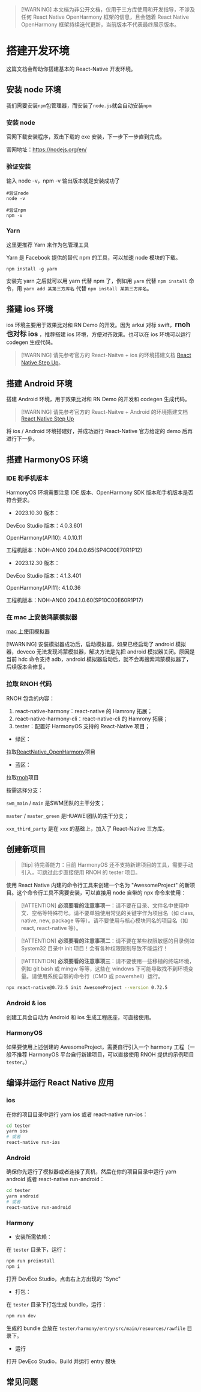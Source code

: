 > [!WARNING] 本文档为非公开文档，仅用于三方库使用和开发指导，不涉及任何 React Native OpenHarmony 框架的信息，且会随着 React Native OpenHarmony 框架持续迭代更新，当前版本不代表最终展示版本。

# 搭建开发环境

这篇文档会帮助你搭建基本的 React-Native 开发环境。

## 安装 node 环境

我们需要安装`npm`包管理器，而安装了`node.js`就会自动安装`npm`

### 安装 node

官网下载安装程序，双击下载的 exe 安装，下一步下一步直到完成。

官网地址：<https://nodejs.org/en/>

### 验证安装

输入 node -v，npm -v 输出版本就是安装成功了

```
#验证node
node -v

#验证npm
npm -v
```

### Yarn

这里更推荐 Yarn 来作为包管理工具

Yarn 是 Facebook 提供的替代 npm 的工具，可以加速 node 模块的下载。

```
npm install -g yarn
```

安装完 yarn 之后就可以用 yarn 代替 npm 了，例如用 `yarn` 代替 `npm install` 命令，用 `yarn add 某第三方库名` 代替 `npm install 某第三方库名`。

## 搭建 ios 环境

ios 环境主要用于效果比对和 RN Demo 的开发。因为 arkui 对标 swift，<font size="4">**rnoh 也对标 ios**</font>
，推荐搭建 ios 环境，方便对齐效果。也可以在 ios 环境可以运行 codegen 生成代码。

> [!WARNING] 请先参考官方的 React-Naitve + ios 的环境搭建文档 [React Native Step Up](https://www.reactnative.cn/docs/environment-setup)。

## 搭建 Android 环境

搭建 Android 环境，用于效果比对和 RN Demo 的开发和 codegen 生成代码。

> [!WARNING] 请先参考官方的 React-Naitve + Android 的环境搭建文档 [React Native Step Up](https://www.reactnative.cn/docs/environment-setup)

将 ios / Android 环境搭建好，并成功运行 React-Native 官方给定的 demo 后再进行下一步。

## 搭建 HarmonyOS 环境

### IDE 和手机版本

HarmonyOS 环境需要注意 IDE 版本、OpenHarmony SDK 版本和手机版本是否符合要求。

- 2023.10.30 版本：

DevEco Studio 版本：4.0.3.601

OpenHarmony(API10): 4.0.10.11

工程机版本：NOH-AN00 204.0.0.65(SP4C00E70R1P12)

- 2023.12.30 版本：

DevEco Studio 版本：4.1.3.401

OpenHarmony(API11): 4.1.0.36

工程机版本：NOH-AN00 204.1.0.60(SP10C00E60R1P17)

### 在 mac 上安装鸿蒙模拟器

[mac 上使用模拟器](https://harmonyosdevelopertest.devccsrnd.hwcloudtest.cn:3087/cn/docs/doc-guides-V4/run_simulator-0000001582636200-V4)

[!WARNING] 安装模拟器成功后，启动模拟器，如果已经启动了 android 模拟器，deveco 无法发现鸿蒙模拟器，解决方法是先把 android 模拟器关闭。原因是当前 hdc 命令支持 adb，android 模拟器启动后，就不会再搜索鸿蒙模拟器了，后续版本会修复。

### 拉取 RNOH 代码

RNOH 包含的内容：

1. react-native-harmony：react-native 的 Hamrony 拓展；
2. react-native-harmony-cli：react-native-cli 的 Hamrony 拓展；
3. tester：配置好 HarmonyOS 支持的 React-Native 项目；

- 绿区：

拉取[ReactNative_OpenHarmony](https://codehub-g.huawei.com/ReactNativeOpenHarmony/rnoh/home)项目

- 蓝区：

拉取[rnoh](https://github.com/react-native-openharmony/rnoh)项目

按需选择分支：

`swm_main` / `main` 是SWM团队的主干分支；

`master` / `master_green` 是HUAWEI团队的主干分支；

`xxx_third_party` 是在 `xxx` 的基础上，加入了 React-Native 三方库。

## 创建新项目

> [!tip] 待完善能力：目前 HarmonyOS 还不支持新建项目的工具，需要手动引入，可跳过此步直接使用 RNOH 的 tester 项目。

使用 React Native 内建的命令行工具来创建一个名为 "AwesomeProject" 的新项目。这个命令行工具不需要安装，可以直接用 node 自带的 npx 命令来使用：

> [!ATTENTION] **必须要看的注意事项一**：请不要在目录、文件名中使用中文、空格等特殊符号。请不要单独使用常见的关键字作为项目名（如 class, native, new, package 等等）。请不要使用与核心模块同名的项目名（如 react, react-native 等）。

> [!ATTENTION] **必须要看的注意事项二**：请不要在某些权限敏感的目录例如 System32 目录中 init 项目！会有各种权限限制导致不能运行！

> [!ATTENTION] **必须要看的注意事项三**：请不要使用一些移植的终端环境，例如 git bash 或 mingw 等等，这些在 windows 下可能导致找不到环境变量。请使用系统自带的命令行（CMD 或 powershell）运行。

```bash
npx react-native@0.72.5 init AwesomeProject --version 0.72.5
```

### Android & ios

创建工具会自动为 Android 和 ios 生成工程底座，可直接使用。

### HarmonyOS

如果要使用上述创建的 AwesomeProject，需要自行引入一个 harmony 工程（一般不推荐 HarmonyOS 平台自行新建项目，可以直接使用 RNOH 提供的示例项目 `tester`。）

## 编译并运行 React Native 应用

### ios

在你的项目目录中运行 yarn ios 或者 react-native run-ios：

```bash
cd tester
yarn ios
# 或者
react-native run-ios
```

### Android

确保你先运行了模拟器或者连接了真机，然后在你的项目目录中运行 yarn android 或者 react-native run-android：

```bash
cd tester
yarn android
# 或者
react-native run-android
```

### Harmony

- 安装所需依赖：

在 `tester` 目录下，运行：

```sh
npm run preinstall
npm i
```

打开 DevEco Studio，点击右上方出现的 "Sync"

- 打包：

在 `tester` 目录下打包生成 bundle，运行：

```sh
npm run dev
```

生成的 bundle 会放在 `tester/harmony/entry/src/main/resources/rawfile` 目录下。

- 运行

打开 DevEco Studio，Build 并运行 entry 模块

## 常见问题
